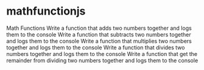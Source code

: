 # mathfunctionjs

Math Functions
Write a function that adds two numbers together and logs them to the console
Write a function that subtracts two numbers together and logs them to the console
Write a function that multiplies two numbers together and logs them to the console
Write a function that divides two numbers together and logs them to the console
Write a function that get the remainder from dividing two numbers together and logs them to the console